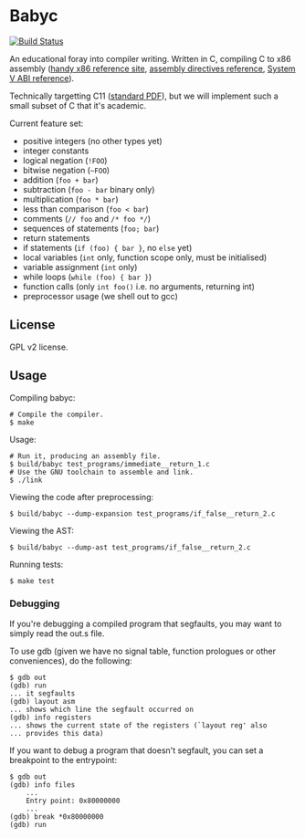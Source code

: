 # Babyc

[![Build Status](https://travis-ci.org/Wilfred/babyc.svg?branch=master)](https://travis-ci.org/Wilfred/babyc)

An educational foray into compiler writing. Written in C, compiling C
to x86 assembly
([handy x86 reference site](http://x86.renejeschke.de/),
[assembly directives reference](https://www.sourceware.org/binutils/docs-2.12/as.info/Pseudo-Ops.html),
[System V ABI reference](http://www.uclibc.org/docs/psABI-i386.pdf)).

Technically targetting C11
([standard PDF](http://www.open-std.org/jtc1/sc22/wg14/www/docs/n1570.pdf)),
but we will implement such a small subset of C that it's academic.

Current feature set:

* positive integers (no other types yet)
* integer constants
* logical negation (`!FOO`)
* bitwise negation (`~FOO`)
* addition (`foo + bar`)
* subtraction (`foo - bar` binary only)
* multiplication (`foo * bar`)
* less than comparison (`foo < bar`)
* comments (`// foo` and `/* foo */`)
* sequences of statements (`foo; bar`)
* return statements
* if statements (`if (foo) { bar }`, no `else` yet)
* local variables (`int` only, function scope only, must be
  initialised)
* variable assignment (`int` only)
* while loops (`while (foo) { bar }`)
* function calls (only `int foo()` i.e. no arguments, returning int)
* preprocessor usage (we shell out to gcc)

## License

GPL v2 license.

## Usage

Compiling babyc:

```
# Compile the compiler.
$ make
```

Usage:

```
# Run it, producing an assembly file.
$ build/babyc test_programs/immediate__return_1.c
# Use the GNU toolchain to assemble and link.
$ ./link
```

Viewing the code after preprocessing:

```
$ build/babyc --dump-expansion test_programs/if_false__return_2.c
```


Viewing the AST:

```
$ build/babyc --dump-ast test_programs/if_false__return_2.c
```

Running tests:

```
$ make test
```

### Debugging

If you're debugging a compiled program that segfaults, you may want to
simply read the out.s file.

To use gdb (given we have no signal table, function prologues or other
conveniences), do the following:

```
$ gdb out
(gdb) run
... it segfaults
(gdb) layout asm
... shows which line the segfault occurred on
(gdb) info registers
... shows the current state of the registers (`layout reg' also
... provides this data)
```

If you want to debug a program that doesn't segfault, you can set a
breakpoint to the entrypoint:

```
$ gdb out
(gdb) info files
    ...
    Entry point: 0x80000000
    ...
(gdb) break *0x80000000
(gdb) run
```

